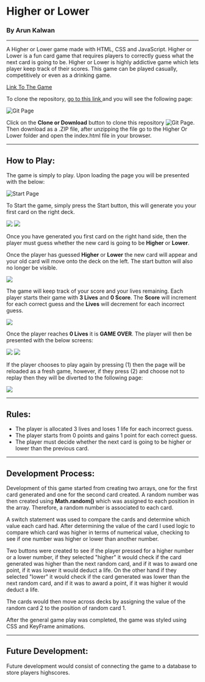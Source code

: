 
# Higher or Lower
### By Arun Kalwan

<hr>

A Higher or Lower game made with HTML, CSS and JavaScript. Higher or Lower is a fun card game that requires players to correctly guess what the next card is going to be. Higher or Lower is highly addictive game which lets player keep track of their scores. This game can be played casually, competitively or even as a drinking game.

[Link To The Game](https://arunkal1.github.io/Higher-Or-Lower/)

To clone the repository, [go to this link ](https://github.com/arunkal1/Higher-Or-Lower) and you will see the following page: 

![Git Page](screenshots/gitScreen.png)

Click on the **Clone or Download** button to clone this repository ![Git Page](screenshots/clone.png). Then download as a .ZIP file, after unzipping the file go to the Higher Or Lower folder and open the index.html file in your browser.
<hr>

## How to Play:

The game is simply to play. Upon loading the page you will be presented with the below:

![Start Page](screenshots/Main.png)

To Start the game, simply press the Start button, this will generate you your first card on the right deck.

<img src="screenshots/Start.png">
<img src="screenshots/Start2.png">

Once you have generated you first card on the right hand side, then the player must guess whether the new card is going to be **Higher** or **Lower**.

Once the player has guessed **Higher** or **Lower** the new card will appear and your old card will move onto the deck on the left. The start button will also no longer be visible. 

<img src="screenshots/genFirst.png">

The game will keep track of your score and your lives remaining. Each player starts their game with **3 Lives** and **0 Score**. The **Score** will increment for each correct guess and the **Lives** will decrement for each incorrect guess.

<img src="screenshots/lifeScore.png">

Once the player reaches **0 Lives** it is **GAME OVER**. The player will then be presented with the below screens:

<img src="screenshots/livesOut.png">
<img src="screenshots/replay.png">

If the player chooses to play again by pressing (1) then the page will be reloaded as a fresh game, however, if they press (2) and choose not to replay then they will be diverted to the following page:

<img src="screenshots/noReplay.png">
<hr>

## Rules:

* The player is allocated 3 lives and loses 1 life for each incorrect guess.
* The player starts from 0 points and gains 1 point for each correct guess.
* The player must decide whether the next card is going to be higher or lower than the previous card.

<hr>

## Development Process:
Development of this game started from creating two arrays, one for the first card generated and one for the second card created. A random number was then created using **Math.random()** which was assigned to each position in the array. Therefore, a random number is associated to each card.

A switch statement was used to compare the cards and determine which value each card had. After determining the value of the card I used logic to compare which card was higher in terms of numerical value, checking to see if one number was higher or lower than another number. 

Two buttons were created to see if the player pressed for a higher number or a lower number, if they selected "higher" it would check if the card generated was higher than the next random card, and if it was to award one point, if it was lower it would deduct a life. On the other hand if they selected "lower" it would check if the card generated was lower than the next random card, and if it was to award  a point, if it was higher it would deduct a life.

The cards would then move across decks by assigning the value of the random card 2 to the position of random card 1.

After the general game play was completed, the game was styled using CSS and KeyFrame animations.

<hr>

## Future Development:
Future development would consist of connecting the game to a database to store players highscores.
